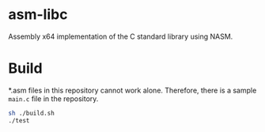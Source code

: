 # asm-libc
Assembly x64 implementation of the C standard library using NASM.

# Build
\*.asm files in this repository cannot work alone. Therefore, there is a sample `main.c` file in the repository.
```sh
sh ./build.sh
./test
```

